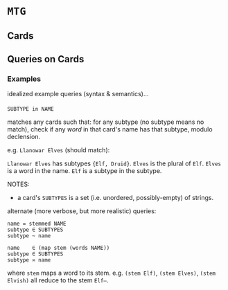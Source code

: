 # `MTG`

## Cards



## Queries on Cards

### Examples

idealized example queries (syntax & semantics)...

#### 

```
SUBTYPE in NAME
```

matches any cards such that: for any subtype (no subtype means no match), check if any *word* in that card's name has that subtype, modulo declension.

e.g. `Llanowar Elves` (should match):

`Llanowar Elves` has subtypes `{Elf, Druid}`. `Elves` is the plural of `Elf`. `Elves` is a word in the name. `Elf` is a subtype in the subtype.

NOTES:

- a card's `SUBTYPES` is a set (i.e. unordered, possibly-empty) of strings.

alternate (more verbose, but more realistic) queries:

```
name = stemmed NAME
subtype ∈ SUBTYPES
subtype ~ name
```

```
name    ∈ (map stem (words NAME))
subtype ∈ SUBTYPES
subtype ≍ name
```

where `stem` maps a word to its stem. e.g. `(stem Elf)`, `(stem Elves)`, `(stem Elvish)` all reduce to the stem `Elf—`.

```

```

```

```

#### 

```

```

#### 

```

```

#### 

```

```

#### 

```

```

#### 

```

```

#### 

```

```

#### 

```

```

#### 

```

```

#### 

```

```

#### 

```

```

#### 

```

```

#### 

```

```

#### 

```

```

